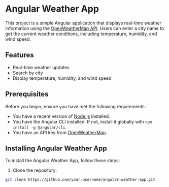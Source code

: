 # Angular Weather App

This project is a simple Angular application that displays real-time weather information using the [OpenWeatherMap API](https://openweathermap.org/api). Users can enter a city name to get the current weather conditions, including temperature, humidity, and wind speed.

## Features

- Real-time weather updates
- Search by city
- Display temperature, humidity, and wind speed

## Prerequisites

Before you begin, ensure you have met the following requirements:

- You have a recent version of [Node.js](https://nodejs.org/) installed.
- You have the Angular CLI installed. If not, install it globally with `npm install -g @angular/cli`.
- You have an API key from [OpenWeatherMap](https://openweathermap.org/api).

## Installing Angular Weather App

To install the Angular Weather App, follow these steps:

1. Clone the repository:
```bash
git clone https://github.com/your-username/angular-weather-app.git
